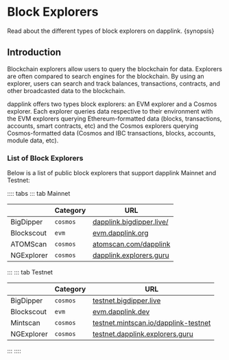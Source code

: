 <!--
order: 3
-->

# Block Explorers

Read about the different types of block explorers on dapplink. {synopsis}

## Introduction

Blockchain explorers allow users to query the blockchain for data. Explorers are often compared to search engines for the blockchain. By using an explorer, users can search and track balances, transactions, contracts, and other broadcasted data to the blockchain.

dapplink offers two types block explorers: an EVM explorer and a Cosmos explorer. Each explorer queries data respective to their environment with the EVM explorers querying Ethereum-formatted data (blocks, transactions, accounts, smart contracts, etc) and the Cosmos explorers querying Cosmos-formatted data (Cosmos and IBC transactions, blocks, accounts, module data, etc).

### List of Block Explorers

Below is a list of public block explorers that support dapplink Mainnet and Testnet:

:::: tabs
::: tab Mainnet

|            | Category | URL                                                    |
| ---------- | -------- | ------------------------------------------------------ |
| BigDipper  | `cosmos` | [dapplink.bigdipper.live/](https://dapplink.bigdipper.live/) |
| Blockscout | `evm`    | [evm.dapplink.org](https://evm.dapplink.org/)                |
| ATOMScan   | `cosmos` | [atomscan.com/dapplink](https://atomscan.com/dapplink)       |
| NGExplorer   | `cosmos` | [dapplink.explorers.guru](https://dapplink.explorers.guru)       |
:::
::: tab Testnet

|            | Category | URL                                                                            |
| ---------- | -------- | ------------------------------------------------------------------------------ |
| BigDipper  | `cosmos` | [testnet.bigdipper.live](https://testnet.dapplink.bigdipper.live/)                |
| Blockscout | `evm`    | [evm.dapplink.dev](https://evm.dapplink.dev/)                                        |
| Mintscan   | `cosmos` | [testnet.mintscan.io/dapplink-testnet](https://testnet.mintscan.io/dapplink-testnet) |
| NGExplorer   | `cosmos` | [testnet.dapplink.explorers.guru](https://testnet.dapplink.explorers.guru)       |
:::
::::
